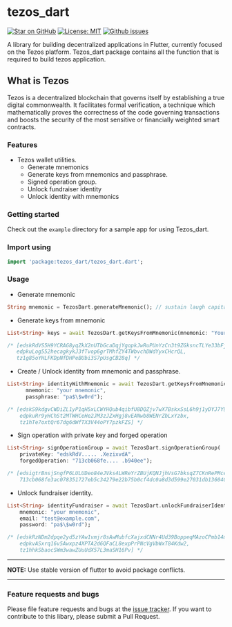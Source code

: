# tezos_dart

[![Star on GitHub](https://img.shields.io/github/stars/Tezsure/tezos_dart?style=flat&logo=github&colorB=green&label=stars)](https://github.com/Tezsure/tezos_dart)
[![License: MIT](https://img.shields.io/badge/license-MIT-purple.svg)](https://opensource.org/licenses/MIT)
[![Github issues](https://img.shields.io/github/issues/Tezsure/tezos_dart)](https://github.com/Tezsure/tezos_dart/issues?q=is%3Aissue+is%3Aopen+)

A library for building decentralized applications in Flutter, currently focused on the Tezos platform. Tezos_dart package contains all the function that is required to build tezos application.

## What is Tezos

Tezos is a decentralized blockchain that governs itself by establishing a true digital commonwealth. It facilitates formal verification, a technique which mathematically proves the correctness of the code governing transactions and boosts the security of the most sensitive or financially weighted smart contracts.

### Features

* Tezos wallet utilities.
  * Generate mnemonics
  * Generate keys from mnemonics and passphrase.
  * Signed operation group.
  * Unlock fundraiser identity
  * Unlock identity with mnemonics
  
### Getting started

Check out the `example` directory for a sample app for using Tezos_dart.

### Import using

``` dart
import 'package:tezos_dart/tezos_dart.dart';
```

### Usage

* Generate mnemonic

``` dart
String mnemonic = TezosDart.generateMnemonic(); // sustain laugh capital drop brush artist ahead blossom bread spring motor other mountain thumb volcano engine shed guilt famous loud force hundred same brave
```

* Generate keys from mnemonic

``` dart
List<String> keys = await TezosDart.getKeysFromMnemonic(mnemonic: "Your Mnemonic");

/* [edskRdVS5H9YCRAG8yqZkX2nUTbGcaDqjYgopkJwRuPUnYzCn3t9ZGksncTLYe33bFjq29pRhpvjQizCCzmugMGhJiXezixvdC,
   edpkuLog552hecagkykJ3fTvop6grTMhfZY4TWbvchDWdYyxCHcrQL,
   tz1g85oYHLFKDpNfDHPeBUbi3S7pUsgCB28q] */
```

* Create / Unlock identity from mnemonic and passphrase.

``` dart
List<String> identityWithMnemonic = await TezosDart.getKeysFromMnemonicAndPassphrase(
      mnemonic: "your mnemonic",
      passphrase: "pa$\$w0rd");

/* [edskS9kdgvCWDiZL1yP1qH5xLCWYHQub4qibfU8DQZjv7wX7BskxSsL6h9j1yDYJ7Y9jDbMULNmfLhw9vBJPqDw3TeVHHd34w7,
    edpkuRr9yHChSt2MTWHCeHe2JM3zJZxHgj8vEANwb8WENrZbLxYzbx,
    tz1hTe7oxtQr67dg6dWfTX3V44oPY7pzkFZS] */
```

* Sign operation with private key and forged operation

``` dart
List<String> signOperationGroup = await TezosDart.signOperationGroup(
    privateKey: "edskRdV..... .XezixvdA",
    forgedOperation: "713cb068fe.... .b940ee");

/* [edsigtrBnsjSngfP6LULUDeo84eJVks4LWReYrZBUjKQNJjhVsG7bksqZ7CKnRePMceMe3vgRHHbyd2CqRdC8iEAK5NcyNn4iEB,
    713cb068fe3ac078351727eb5c34279e22b75b0cf4dc0a8d3d599e27031db136040cb9f9da085607c05cac1ca4c62a3f3cfb8146aa9b7f631e52f877a1d363474404da8130b0b940ee8c7ce5bf2968c1204c1c4b2ba98bcbd08fc4ad3cad706d39ac55e4dd61fde5a8496840ce2d377389a4ca7842bf613d3f096fda819c26e43adfb0cad1336a430d] */
```

* Unlock fundraiser identity.

``` dart
List<String> identityFundraiser = await TezosDart.unlockFundraiserIdentity(
    mnemonic: "your mnemonic",
    email: "test@example.com",
    password: "pa$\$w0rd");

/* [edskRzNDm2dpqe2yd5zYAw1vmjr8sAwMubfcXajxdCNNr4Ud39BoppeqMAzoCPmb14mzfXRhjtydQjCbqU2VzWrsq6JP4D9GVb,
    edpkvASxrq16v5Awxpz4XPTA2d6QFaCL8expPrPNcVgVbWxT84Kdw2,
    tz1hhkSbaocSWm3wawZUuUdX57L3maSH16Pv] */
```

---
**NOTE:**
Use stable version of flutter to avoid package conflicts.

---

### Feature requests and bugs

Please file feature requests and bugs at the [issue tracker](https://github.com/Tezsure/tezos_dart/issues/new). If you want to contribute to this libary, please submit a Pull Request.
